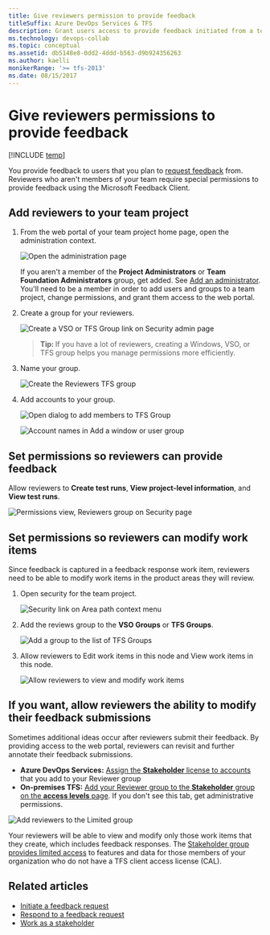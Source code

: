 ```yaml
---
title: Give reviewers permission to provide feedback
titleSuffix: Azure DevOps Services & TFS  
description: Grant users access to provide feedback initiated from a team project in Azure DevOps Services & Team Foundation Server 
ms.technology: devops-collab
ms.topic: conceptual
ms.assetid: db5148e8-0dd2-4ddd-b563-d9b924356263  
ms.author: kaelli
monikerRange: '>= tfs-2013'
ms.date: 08/15/2017
---
```


# Give reviewers permissions to provide feedback


[!INCLUDE [temp](../../includes/version-vsts-tfs-all-versions.md)]

You provide feedback to users that you plan to [request feedback](get-feedback.md) from. Reviewers who aren't members of your team require special permissions to provide feedback using the Microsoft Feedback Client. 

## Add reviewers to your team project

1.	From the web portal of your team project home page, open the administration context.  

	![Open the administration page](media/ALM_CAL_OpenAdminPage.png)  

	If you aren't a member of the **Project Administrators** or **Team Foundation Administrators** group, get added. See [Add an administrator](../../organizations/security/set-project-collection-level-permissions.md). You'll need to be a member in order to add users and groups to a team project, change permissions, and grant them access to the web portal.

2. Create a group for your reviewers.

	![Create a VSO or TFS Group link on Security admin page ](media/ALM_GP_CreateTFSGroup.png)

	><b>Tip: </b> If you have a lot of reviewers, creating a Windows, VSO, or TFS group helps you manage permissions more efficiently.
 	
3. Name your group.  

	![Create the Reviewers TFS group ](media/ALM_GP_NameGroup.png)  
	
4. Add accounts to your group.  

	![Open dialog to add members to TFS Group ](media/ALM_GP_AddAccounts.png)  
	
	![Account names in Add a window or user group](media/ALM_GP_AddUser.png)  

## Set permissions so reviewers can provide feedback

Allow reviewers to **Create test runs**, **View project-level information**, and **View test runs**.

![Permissions view, Reviewers group on Security page ](media/ALM_GP_SetPermsProvide.png)

## Set permissions so reviewers can modify work items

Since feedback is captured in a feedback response work item, reviewers need to be able to modify work items in the product areas they will review.

1. Open security for the team project.

	![Security link on Area path context menu ](media/ALM_GP_SetPermsModify_Open.png)

2. Add the reviews group to the **VSO Groups** or **TFS Groups**. 

	![Add a group to the list of TFS Groups ](media/ALM_GP_SetPermsModify_Add.png)

3. Allow reviewers to Edit work items in this node and View work items in this node. 

	![Allow reviewers to view and modify work items ](media/ALM_GP_SetPermsModify_Edit.png)

## If you want, allow reviewers the ability to modify their feedback submissions

Sometimes additional ideas occur after reviewers submit their feedback. By providing access to the web portal, reviewers can revisit and further annotate their feedback submissions. 

- **Azure DevOps Services:**  [Assign the **Stakeholder** license to accounts](../../organizations/accounts/add-organization-users.md) that you add to your Reviewer group   
- **On-premises TFS:**  [Add your Reviewer group to the **Stakeholder** group on the **access levels** page](../../organizations/security/change-access-levels.md). If you don't see this tab, get administrative permissions. 

![Add reviewers to the Limited group](media/ALM_GP_ModifyFeedback.png)
 
Your reviewers will be able to view and modify only those work items that they create, which includes feedback responses. The [Stakeholder group provides limited access](../../organizations/security/get-started-stakeholder.md) to features and data for those members of your organization who do not have a TFS client access license (CAL). 


## Related articles

- [Initiate a feedback request](get-feedback.md)  
- [Respond to a feedback request](give-feedback.md)  
- [Work as a stakeholder](../../organizations/security/get-started-stakeholder.md) 



